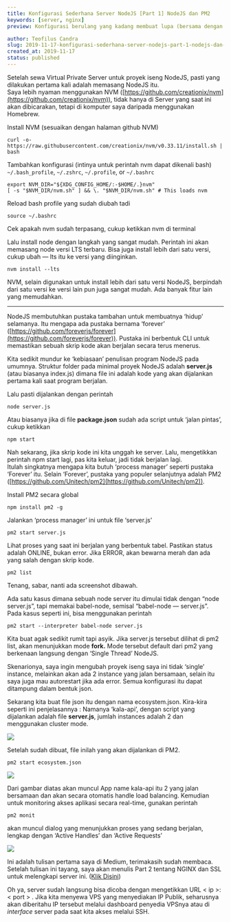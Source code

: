 ```yaml
---
title: Konfigurasi Sederhana Server NodeJS [Part 1] NodeJS dan PM2
keywords: [server, nginx]
preview: Konfigurasi berulang yang kadang membuat lupa (bersama dengan penjelasan singkat)

author: Teofilus Candra
slug: 2019-11-17-konfigurasi-sederhana-server-nodejs-part-1-nodejs-dan-pm2
created_at: 2019-11-17
status: published
---
```


Setelah sewa Virtual Private Server untuk proyek iseng NodeJS, pasti yang dilakukan pertama kali adalah memasang NodeJS itu.  
Saya lebih nyaman menggunakan NVM ([https://github.com/creationix/nvm](https://github.com/creationix/nvm)), tidak hanya di Server yang saat ini akan dibicarakan, tetapi di komputer saya daripada menggunakan Homebrew.

Install NVM (sesuaikan dengan halaman github NVM)

```
curl -o- https://raw.githubusercontent.com/creationix/nvm/v0.33.11/install.sh | bash 
```

Tambahkan konfigurasi (intinya untuk perintah nvm dapat dikenali bash)
`~/.bash_profile`,  `~/.zshrc`,  `~/.profile`, or  `~/.bashrc`

```
export NVM_DIR="${XDG_CONFIG_HOME/:-$HOME/.}nvm"  
[ -s "$NVM_DIR/nvm.sh" ] && \. "$NVM_DIR/nvm.sh" # This loads nvm
```
Reload bash profile yang sudah diubah tadi

``` 
source ~/.bashrc 
```

Cek apakah nvm sudah terpasang, cukup ketikkan nvm di terminal

Lalu install node dengan langkah yang sangat mudah. Perintah ini akan memasang node versi LTS terbaru. Bisa juga install lebih dari satu versi, cukup ubah — lts itu ke versi yang diinginkan.

``` 
nvm install --lts 
```

NVM, selain digunakan untuk install lebih dari satu versi NodeJS, berpindah dari satu versi ke versi lain pun juga sangat mudah. Ada banyak fitur lain yang memudahkan.

----------

NodeJS membutuhkan pustaka tambahan untuk membuatnya ‘hidup’ selamanya. Itu mengapa ada pustaka bernama ‘forever’ ([https://github.com/foreverjs/forever](https://github.com/foreverjs/forever)). Pustaka ini berbentuk CLI untuk memastikan sebuah skrip kode akan berjalan secara terus menerus.

Kita sedikit mundur ke ‘kebiasaan’ penulisan program NodeJS pada umumnya. Struktur folder pada minimal proyek NodeJS adalah  **server.js**  (atau biasanya index.js) dimana file ini adalah kode yang akan dijalankan pertama kali saat program berjalan.

Lalu pasti dijalankan dengan perintah

```
node server.js
```

Atau biasanya jika di file  **package.json** sudah ada script untuk ‘jalan pintas’, cukup ketikkan

```
npm start
```

Nah sekarang, jika skrip kode ini kita unggah ke server. Lalu, mengetikkan perintah npm start lagi, pas kita keluar, jadi tidak berjalan lagi.  
Itulah singkatnya mengapa kita butuh ‘process manager’ seperti pustaka ‘Forever’ itu. Selain ‘Forever’, pustaka yang populer selanjutnya adalah PM2 ([https://github.com/Unitech/pm2](https://github.com/Unitech/pm2)).

Install PM2 secara global

```
npm install pm2 -g
```

Jalankan ‘process manager’ ini untuk file ‘server.js’

```
pm2 start server.js
```

Lihat proses yang saat ini berjalan yang berbentuk tabel. Pastikan status adalah ONLINE, bukan error. Jika ERROR, akan bewarna merah dan ada yang salah dengan skrip kode.

```
pm2 list
```

Tenang, sabar, nanti ada screenshot dibawah.

Ada satu kasus dimana sebuah node server itu dimulai tidak dengan “node server.js”, tapi memakai babel-node, semisal “babel-node — server.js”. Pada kasus seperti ini, bisa menggunakan perintah

```
pm2 start --interpreter babel-node server.js
```

Kita buat agak sedikit rumit tapi asyik. Jika server.js tersebut dilihat di pm2 list, akan menunjukkan mode  **fork.** Mode tersebut default dari pm2 yang berkenaan langsung dengan ‘Single Thread’ NodeJS.

Skenarionya, saya ingin mengubah proyek iseng saya ini tidak ‘single’ instance, melainkan akan ada 2 instance yang jalan bersamaan, selain itu saya juga mau autorestart jika ada error. Semua konfigurasi itu dapat ditampung dalam bentuk json.

Sekarang kita buat file json itu dengan nama ecosystem.json. Kira-kira seperti ini penjelasannya : Namanya ‘kala-api’, dengan script yang dijalankan adalah file  **server.js**, jumlah instances adalah 2 dan menggunakan cluster mode.

![](https://miro.medium.com/max/384/1*mCK4h97Jz8YHO77jOZuysg.png)

Setelah sudah dibuat, file inilah yang akan dijalankan di PM2.

```
pm2 start ecosystem.json
```

![](https://miro.medium.com/max/639/1*0H_A2hKLijFAUNSSAOBPaA.png)

Dari gambar diatas akan muncul App name kala-api itu 2 yang jalan bersamaan dan akan secara otomatis handle load balancing. Kemudian untuk monitoring akses aplikasi secara real-time, gunakan perintah

``` 
pm2 monit 
```

akan muncul dialog yang menunjukkan proses yang sedang berjalan, lengkap dengan ‘Active Handles’ dan ‘Active Requests’

![](https://miro.medium.com/max/1037/1*OG4keA8R5EEyRX9wOE6IOA.png)

Ini adalah tulisan pertama saya di Medium, terimakasih sudah membaca. Setelah tulisan ini tayang, saya akan menulis Part 2 tentang NGINX dan SSL untuk melengkapi server ini. ([Klik Disini](/2019-11-17-konfigurasi-sederhana-server-nodejs-part-2-nginx-and-ssl.md))

Oh ya, server sudah langsung bisa dicoba dengan mengetikkan URL < ip >:< port > . Jika kita menyewa VPS yang menyediakan IP Publik, seharusnya akan diberitahu IP tersebut melalui dashboard penyedia VPSnya atau di  _interface_ server pada saat kita akses melalui SSH.